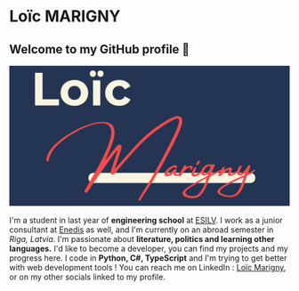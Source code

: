 # Loïc MARIGNY
## Welcome to my GitHub profile 👋

![My logo](assets/Loic-Marigny-logo.svg)

I'm a student in last year of **engineering school** at [ESILV](https://esilv.fr/). I work as a junior consultant at [Enedis](https://www.enedis.fr/) as well, and I'm currently on an abroad semester in *Riga, Latvia*.
I'm passionate about **literature, politics and learning other languages.** I'd like to become a developer, you can find my projects and my progress here.
I code in **Python, C#, TypeScript** and I'm trying to get better with web development tools !
You can reach me on LinkedIn :  [Loïc Marigny](https://www.linkedin.com/in/loic-marigny/), or on my other socials linked to my profile.

<!--
**loic-marigny/loic-marigny** is a ✨ _special_ ✨ repository because its `README.md` (this file) appears on your GitHub profile.

Here are some ideas to get you started:

- 🔭 I’m currently working on ...
- 🌱 I’m currently learning ...
- 👯 I’m looking to collaborate on ...
- 🤔 I’m looking for help with ...
- 💬 Ask me about ...
- 📫 How to reach me: ...
- 😄 Pronouns: ...
- ⚡ Fun fact: ...
-->
